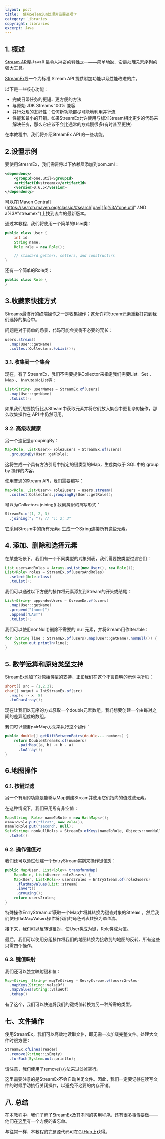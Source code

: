 ```yaml
---
layout: post
title:  使用Selenium处理浏览器选项卡
category: libraries
copyright: libraries
excerpt: Java
---
```


## 1. 概述

[Stream API](https://www.baeldung.com/java-8-streams)是Java8 最令人兴奋的特性之一——简单地说，它是处理元素序列的强大工具。

[StreamEx](https://amaembo.github.io/streamex/javadoc/)是一个为标准 Stream API 提供附加功能以及性能改进的库。

以下是一些核心功能：

-   完成日常任务的更短、更方便的方法
-   与原始 JDK Streams 100% 兼容
-   并行处理的友好性：任何新功能都尽可能地利用并行流
-   性能和最小的开销。如果StreamEx允许使用与标准Stream相比更少的代码来解决任务，那么它应该不会比通常的方式慢很多(有时甚至更快)

在本教程中，我们将介绍StreamEx API 的一些功能。

## 2.设置示例

要使用StreamEx，我们需要将以下依赖项添加到pom.xml：

```xml
<dependency>
    <groupId>one.util</groupId>
    <artifactId>streamex</artifactId>
    <version>0.6.5</version>
</dependency>
```

可以在[Maven Central](https://search.maven.org/classic/#search|gav|1|g%3A"one.util" AND a%3A"streamex")上找到该库的最新版本。

通过本教程，我们将使用一个简单的User类：

```java
public class User {
    int id;
    String name;
    Role role = new Role();

    // standard getters, setters, and constructors
}
```

还有一个简单的Role类：

```java
public class Role {
}
```

## 3.收藏家快捷方式

Streams最流行的终端操作之一是收集操作；这允许将Stream元素重新打包到我们选择的集合中。

问题是对于简单的场景，代码可能会变得不必要的冗长：

```java
users.stream()
  .map(User::getName)
  .collect(Collectors.toList());
```

### 3.1. 收集到一个集合

现在，有了 StreamEx，我们不需要提供Collector来指定我们需要List、Set 、 Map 、 InmutableList等：

```java
List<String> userNames = StreamEx.of(users)
  .map(User::getName)
  .toList();
```

如果我们想要执行比从Stream中获取元素并将它们放入集合中更复杂的操作，那么收集操作在 API 中仍然可用。

### 3.2. 高级收藏家

另一个速记是groupingBy：

```java
Map<Role, List<User>> role2users = StreamEx.of(users)
  .groupingBy(User::getRole);
```

这将生成一个具有方法引用中指定的键类型的Map，生成类似于 SQL 中的 group by 操作的内容。

使用普通的Stream API，我们需要编写：

```java
Map<Role, List<User>> role2users = users.stream()
  .collect(Collectors.groupingBy(User::getRole));
```

可以为Collectors.joining() 找到类似的简写形式：

```java
StreamEx.of(1, 2, 3)
  .joining("; "); // "1; 2; 3"
```

它采用Stream中的所有元素a 生成一个String连接所有这些元素。

## 4. 添加、删除和选择元素

在某些场景下，我们有一个不同类型的对象列表，我们需要按类型过滤它们：

```java
List usersAndRoles = Arrays.asList(new User(), new Role());
List<Role> roles = StreamEx.of(usersAndRoles)
  .select(Role.class)
  .toList();
```

我们可以通过以下方便的操作将元素添加到Stream的开头或结尾：

```java
List<String> appendedUsers = StreamEx.of(users)
  .map(User::getName)
  .prepend("(none)")
  .append("LAST")
  .toList();
```

我们可以使用nonNull()删除不需要的 null 元素，并将Stream用作Iterable：

```java
for (String line : StreamEx.of(users).map(User::getName).nonNull()) {
    System.out.println(line);
}
```

## 5. 数学运算和原始类型支持

StreamEx添加了对原始类型的支持，正如我们在这个不言自明的示例中所见：

```java
short[] src = {1,2,3};
char[] output = IntStreamEx.of(src)
  .map(x -> x  5)
  .toCharArray();
```

现在让我们以无序的方式获取一个double元素数组。我们想要创建一个由每对之间的差异组成的数组。

我们可以使用pairMap方法来执行这个操作：

```java
public double[] getDiffBetweenPairs(double... numbers) {
    return DoubleStreamEx.of(numbers)
      .pairMap((a, b) -> b - a)
      .toArray();
}
```

## 6.地图操作

### 6.1. 按键过滤

另一个有用的功能是能够从Map创建Stream并使用它们指向的值过滤元素。

在这种情况下，我们采用所有非空值：

```java
Map<String, Role> nameToRole = new HashMap<>();
nameToRole.put("first", new Role());
nameToRole.put("second", null);
Set<String> nonNullRoles = StreamEx.ofKeys(nameToRole, Objects::nonNull)
  .toSet();
```

### 6.2. 操作键值对

我们还可以通过创建一个EntryStream实例来操作键值对：

```java
public Map<User, List<Role>> transformMap( 
    Map<Role, List<User>> role2users) {
    Map<User, List<Role>> users2roles = EntryStream.of(role2users)
     .flatMapValues(List::stream)
     .invert()
     .grouping();
    return users2roles;
}
```

特殊操作EntryStream.of获取一个Map并将其转换为键值对象的Stream 。然后我们使用flatMapValues操作将我们的角色列表转换为单值流。

接下来，我们可以反转键值对，使User类成为键，Role类成为值。

最后，我们可以使用分组操作将我们的地图转换为接收到的地图的反转，所有这些只需四个操作。

### 6.3. 键值映射

我们还可以独立映射键和值：

```java
Map<String, String> mapToString = EntryStream.of(users2roles)
  .mapKeys(String::valueOf)
  .mapValues(String::valueOf)
  .toMap();
```

有了这个，我们可以快速将我们的键或值转换为另一种所需的类型。

## 七、文件操作

使用StreamEx，我们可以高效地读取文件，即无需一次加载完整文件。处理大文件时很方便：

```java
StreamEx.ofLines(reader)
  .remove(String::isEmpty)
  .forEach(System.out::println);
```

请注意，我们使用了remove()方法来过滤掉空行。

这里需要注意的是StreamEx不会自动关闭文件。因此，我们一定要记得在读写文件的时候手动执行关闭操作，以避免不必要的内存开销。

## 八. 总结

在本教程中，我们了解了StreamEx及其不同的实用程序。还有很多事情要做——他们在[这里](https://github.com/amaembo/streamex/blob/master/wiki/CHEATSHEET.md)有一个方便的备忘单。

与往常一样，本教程的完整源代码可在[GitHub](https://github.com/tu-yucheng/taketoday-tutorial4j/tree/master/opensource-libraries/libraries-5)上获得。